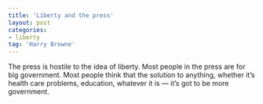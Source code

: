 ```yaml
---
title: 'Liberty and the press'
layout: post
categories:
- liberty
tag: 'Harry Browne'
---
```


The press is hostile to the idea of liberty. Most people in the press are for big government. Most people think that the solution to anything, whether it’s health care problems, education, whatever it is — it’s got to be more government.